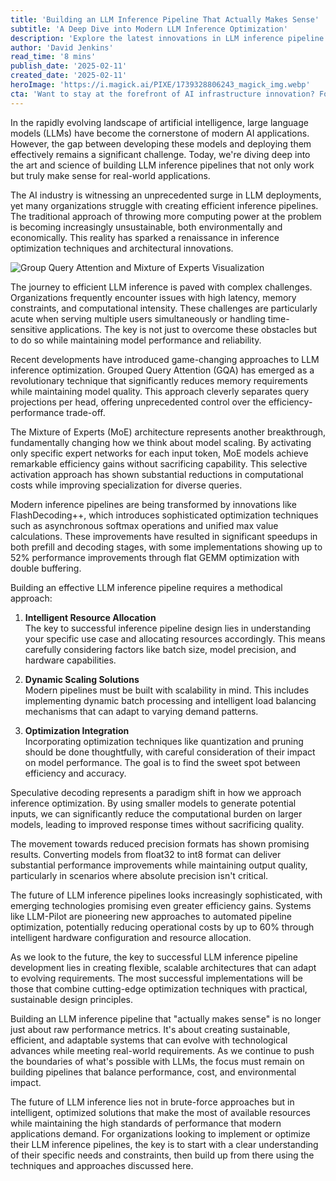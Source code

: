```yaml
---
title: 'Building an LLM Inference Pipeline That Actually Makes Sense'
subtitle: 'A Deep Dive into Modern LLM Inference Optimization'
description: 'Explore the latest innovations in LLM inference pipeline optimization, from Grouped Query Attention to Mixture of Experts architectures. Learn how modern approaches are revolutionizing AI deployment efficiency while maintaining performance and reliability.'
author: 'David Jenkins'
read_time: '8 mins'
publish_date: '2025-02-11'
created_date: '2025-02-11'
heroImage: 'https://i.magick.ai/PIXE/1739328806243_magick_img.webp'
cta: 'Want to stay at the forefront of AI infrastructure innovation? Follow us on LinkedIn for regular updates on LLM optimization techniques, implementation strategies, and emerging technologies that are reshaping the future of AI deployment.'
---
```


In the rapidly evolving landscape of artificial intelligence, large language models (LLMs) have become the cornerstone of modern AI applications. However, the gap between developing these models and deploying them effectively remains a significant challenge. Today, we're diving deep into the art and science of building LLM inference pipelines that not only work but truly make sense for real-world applications.

The AI industry is witnessing an unprecedented surge in LLM deployments, yet many organizations struggle with creating efficient inference pipelines. The traditional approach of throwing more computing power at the problem is becoming increasingly unsustainable, both environmentally and economically. This reality has sparked a renaissance in inference optimization techniques and architectural innovations.

![Group Query Attention and Mixture of Experts Visualization](https://i.magick.ai/PIXE/1739328806247_magick_img.webp)

The journey to efficient LLM inference is paved with complex challenges. Organizations frequently encounter issues with high latency, memory constraints, and computational intensity. These challenges are particularly acute when serving multiple users simultaneously or handling time-sensitive applications. The key is not just to overcome these obstacles but to do so while maintaining model performance and reliability.

Recent developments have introduced game-changing approaches to LLM inference optimization. Grouped Query Attention (GQA) has emerged as a revolutionary technique that significantly reduces memory requirements while maintaining model quality. This approach cleverly separates query projections per head, offering unprecedented control over the efficiency-performance trade-off.

The Mixture of Experts (MoE) architecture represents another breakthrough, fundamentally changing how we think about model scaling. By activating only specific expert networks for each input token, MoE models achieve remarkable efficiency gains without sacrificing capability. This selective activation approach has shown substantial reductions in computational costs while improving specialization for diverse queries.

Modern inference pipelines are being transformed by innovations like FlashDecoding++, which introduces sophisticated optimization techniques such as asynchronous softmax operations and unified max value calculations. These improvements have resulted in significant speedups in both prefill and decoding stages, with some implementations showing up to 52% performance improvements through flat GEMM optimization with double buffering.

Building an effective LLM inference pipeline requires a methodical approach:

1. **Intelligent Resource Allocation**  
   The key to successful inference pipeline design lies in understanding your specific use case and allocating resources accordingly. This means carefully considering factors like batch size, model precision, and hardware capabilities.

2. **Dynamic Scaling Solutions**  
   Modern pipelines must be built with scalability in mind. This includes implementing dynamic batch processing and intelligent load balancing mechanisms that can adapt to varying demand patterns.

3. **Optimization Integration**  
   Incorporating optimization techniques like quantization and pruning should be done thoughtfully, with careful consideration of their impact on model performance. The goal is to find the sweet spot between efficiency and accuracy.

Speculative decoding represents a paradigm shift in how we approach inference optimization. By using smaller models to generate potential inputs, we can significantly reduce the computational burden on larger models, leading to improved response times without sacrificing quality.

The movement towards reduced precision formats has shown promising results. Converting models from float32 to int8 format can deliver substantial performance improvements while maintaining output quality, particularly in scenarios where absolute precision isn't critical.

The future of LLM inference pipelines looks increasingly sophisticated, with emerging technologies promising even greater efficiency gains. Systems like LLM-Pilot are pioneering new approaches to automated pipeline optimization, potentially reducing operational costs by up to 60% through intelligent hardware configuration and resource allocation.

As we look to the future, the key to successful LLM inference pipeline development lies in creating flexible, scalable architectures that can adapt to evolving requirements. The most successful implementations will be those that combine cutting-edge optimization techniques with practical, sustainable design principles.

Building an LLM inference pipeline that "actually makes sense" is no longer just about raw performance metrics. It's about creating sustainable, efficient, and adaptable systems that can evolve with technological advances while meeting real-world requirements. As we continue to push the boundaries of what's possible with LLMs, the focus must remain on building pipelines that balance performance, cost, and environmental impact.

The future of LLM inference lies not in brute-force approaches but in intelligent, optimized solutions that make the most of available resources while maintaining the high standards of performance that modern applications demand. For organizations looking to implement or optimize their LLM inference pipelines, the key is to start with a clear understanding of their specific needs and constraints, then build up from there using the techniques and approaches discussed here.